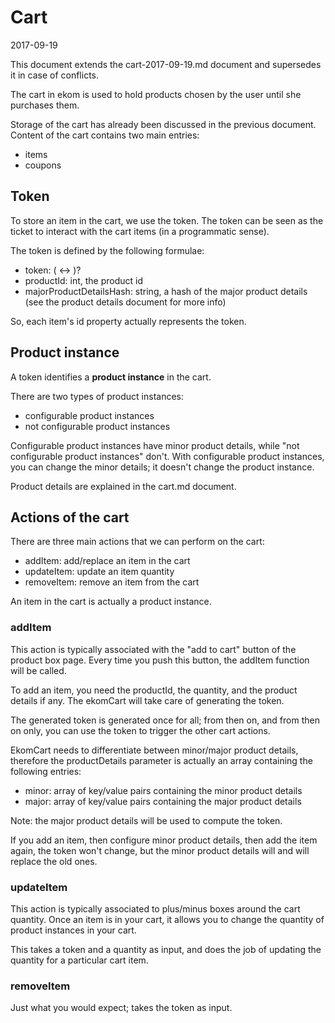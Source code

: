 Cart
===========
2017-09-19


This document extends the cart-2017-09-19.md document and supersedes it in case of conflicts.




The cart in ekom is used to hold products chosen by the user until she purchases them.


Storage of the cart has already been discussed in the previous document.
Content of the cart contains two main entries:

- items
- coupons



Token
---------
To store an item in the cart, we use the token.
The token can be seen as the ticket to interact with the cart items (in a programmatic sense).


The token is defined by the following formulae:

- token: <productId> ( <-> <majorProductDetailsHash> )?
- productId: int, the product id
- majorProductDetailsHash: string, a hash of the major product details (see the product details document for more info)


So, each item's id property actually represents the token.



Product instance
------------------
A token identifies a **product instance** in the cart.

There are two types of product instances:

- configurable product instances
- not configurable product instances


Configurable product instances have minor product details, while "not configurable product instances" don't.
With configurable product instances, you can change the minor details; it doesn't change the product instance. 

Product details are explained in the cart.md document.



  



Actions of the cart
---------------------
There are three main actions that we can perform on the cart:

- addItem: add/replace an item in the cart
- updateItem: update an item quantity
- removeItem: remove an item from the cart


An item in the cart is actually a product instance.



### addItem

This action is typically associated with the "add to cart" button of the product box page.
Every time you push this button, the addItem function will be called.

To add an item, you need the productId, the quantity, and the product details if any.
The ekomCart will take care of generating the token.

The generated token is generated once for all; from then on, and from then on only,
you can use the token to trigger the other cart actions.

EkomCart needs to differentiate between minor/major product details, therefore the productDetails
parameter is actually an array containing the following entries:

- minor: array of key/value pairs containing the minor product details
- major: array of key/value pairs containing the major product details

Note: the major product details will be used to compute the token.

If you add an item, then configure minor product details, then add the item again, the token 
won't change, but the minor product details will and will replace the old ones.
        
       


### updateItem

This action is typically associated to plus/minus boxes around the cart quantity.
Once an item is in your cart, it allows you to change the quantity of product instances in your cart. 

This takes a token and a quantity as input, and does the job of updating the quantity for a particular cart item.


### removeItem

Just what you would expect; takes the token as input.












